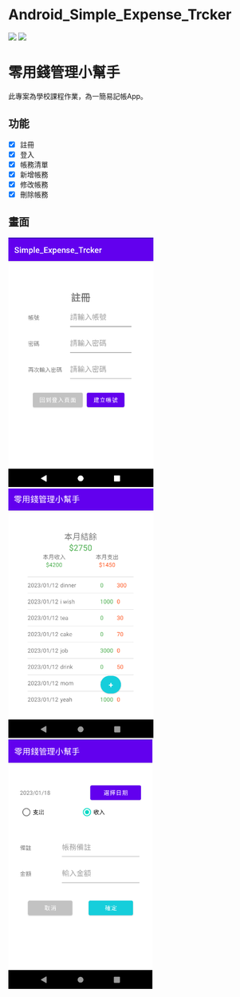 # Android_Simple_Expense_Trcker

![](https://img.shields.io/badge/Android-3DDC84?style=for-the-badge&logo=android&logoColor=white) ![](https://img.shields.io/badge/Android_Studio-3DDC84?style=for-the-badge&logo=android-studio&logoColor=white)

# 零用錢管理小幫手
此專案為學校課程作業，為一簡易記帳App。

## 功能

- [x] 註冊
- [x] 登入
- [x] 帳務清單
- [x] 新增帳務
- [x] 修改帳務
- [x] 刪除帳務

## 畫面
<div>
  <img src="./image/register.png" alt="register page" height="500">
  <img src="./image/data.png" alt="data page" height="500">
  <img src="./image/add.png" alt="add page" height="500">
</div>
